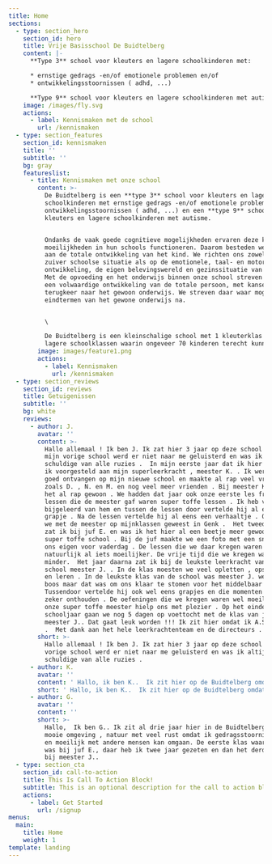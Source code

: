 ```yaml
---
title: Home
sections:
  - type: section_hero
    section_id: hero
    title: Vrije Basisschool De Buidtelberg
    content: |-
      **Type 3** school voor kleuters en lagere schoolkinderen met: 

      * ernstige gedrags -en/of emotionele problemen en/of 
      * ontwikkelingsstoornissen ( adhd, ...)

      **Type 9** school voor kleuters en lagere schoolkinderen met autisme
    image: /images/fly.svg
    actions:
      - label: Kennismaken met de school
        url: /kennismaken
  - type: section_features
    section_id: kennismaken
    title: ''
    subtitle: ''
    bg: gray
    featureslist:
      - title: Kennismaken met onze school
        content: >-
          De Buidtelberg is een **type 3** school voor kleuters en lagere
          schoolkinderen met ernstige gedrags -en/of emotionele problemen en/of
          ontwikkelingsstoornissen ( adhd, ...) en een **type 9** school voor
          kleuters en lagere schoolkinderen met autisme.


          Ondanks de vaak goede cognitieve mogelijkheden ervaren deze kinderen
          moeilijkheden in hun schools functioneren. Daarom besteden we aandacht
          aan de totale ontwikkeling van het kind. We richten ons zowel op de
          zuiver schoolse situatie als op de emotionele, taal- en motorische
          ontwikkeling, de eigen belevingswereld en gezinssituatie van elk kind.
          Met de opvoeding en het onderwijs binnen onze school streven we naar
          een volwaardige ontwikkeling van de totale persoon, met kansen op
          terugkeer naar het gewoon onderwijs. We streven daar waar mogelijk de
          eindtermen van het gewone onderwijs na.


          \

          De Buidtelberg is een kleinschalige school met 1 kleuterklas en 8
          lagere schoolklassen waarin ongeveer 70 kinderen terecht kunnen.
        image: images/feature1.png
        actions:
          - label: Kennismaken
            url: /kennismaken
  - type: section_reviews
    section_id: reviews
    title: Getuigenissen
    subtitle: ''
    bg: white
    reviews:
      - author: J.
        avatar: ''
        content: >-
          Hallo allemaal ! Ik ben J. Ik zat hier 3 jaar op deze school .  Op
          mijn vorige school werd er niet naar me geluisterd en was ik altijd de
          schuldige van alle ruzies .  In mijn eerste jaar dat ik hier zat werd
          ik voorgesteld aan mijn superleerkracht , meester K. . Ik werd heel
          goed ontvangen op mijn nieuwe school en maakte al rap veel vrienden
          zoals D. , N. en M. en nog veel meer vrienden . Bij meester K. was ik
          het al rap gewoon . We hadden dat jaar ook onze eerste les frans . De
          lessen die de meester gaf waren super toffe lessen . Ik heb veel
          bijgeleerd van hem en tussen de lessen door vertelde hij al eens een
          grapje . Na de lessen vertelde hij al eens een verhaaltje . Ook waren
          we met de meester op mijnklassen geweest in Genk .  Het tweede jaar
          zat ik bij juf E. en was ik het hier al een beetje meer gewoon op deze
          super toffe school . Bij de juf maakte we een foto met een snor van
          ons eigen voor vaderdag . De lessen die we daar kregen waren
          natuurlijk al iets moeilijker. De vrije tijd die we kregen was iets
          minder.  Het jaar daarna zat ik bij de leukste leerkracht van de
          school meester J. . In de klas moesten we veel opletten , opschrijven
          en leren . In de leukste klas van de school was meester J. wel soms
          boos maar dat was om ons klaar te stomen voor het middelbaar .
          Tussendoor vertelde hij ook wel eens grapjes en die momenten ga ik
          zeker onthouden . De oefeningen die we kregen waren wel moeilijk maar
          onze super toffe meester hielp ons met plezier . Op het einde van het
          schooljaar gaan we nog 5 dagen op voettocht met de klas van juf E. en
          meester J.. Dat gaat leuk worden !!! Ik zit hier omdat ik A.S.S. heb
          .  Met dank aan het hele leerkrachtenteam en de directeurs .
        short: >-
          Hallo allemaal ! Ik ben J. Ik zat hier 3 jaar op deze school . Op mijn
          vorige school werd er niet naar me geluisterd en was ik altijd de
          schuldige van alle ruzies .
      - author: K.
        avatar: ''
        content: ' Hallo, ik ben K..  Ik zit hier op de Buidtelberg omdat ik emotionele problemen heb.  Ik zit hier al sinds het 4de, dit is mijn 3de jaar.  Ik begon bij Juf K..                                                                                                           Ik leerde veel bij en we gingen ook een weekje op mijnklassen samen met de klas van meester K.. We deden veel activiteiten zoals; KRC Genk bezoeken, muurklimmen, pingpong, sleeën, in een mijn kruipen,… Het was SUPER!  Net zoals het schoolfeest, het thema was toen “sprookjes”.  We deden samen met meester K. zijn klas een dansje.  Toen ging ik naar Juf E., het 5de  dus.  Daar leerde ik ook veel bij en we gingen dat jaar ook een weekje op openluchtklassen .  We gingen samen met de klas van meester J. naar Oostende ,maar niet met de auto maar met de trein/tram. We deden daar ook veel leuke activiteiten zoals; een bezoek aan Storms, gocarten, poolparty, strand, enzovoort.  Op het einde van het schooljaar dacht ik: “Oh nee, volgend jaar het zesde bij Meester J.!”       maar dat viel keigoed mee!!!  Toen was het zo ver, het zesde leerjaar, ik ben nu één van de oudste van de school.  Zoals de twee andere jaren heb ik weer heel veel  bijgeleerd…        Een tijdje geleden hebben we weer een schoolfeest gehouden en het thema was nu ‘reis door de tijd’.  We deden samen met Juf E. haar klas een modeshow.  Het was SUPERLEUK!!!  Maar er komt ook een voettocht aan, een ganse week met een rugzak wandelen, ik kijk er  nu al naar uit! Want Ik denk dat ik het ga volhouden, omdat ik nu een veel betere conditie heb. Maar niet alleen dat, ik heb ook wat nieuwe vrienden zoals L., J., F., L., S., K. , J. , D. en nog wat andere…  We zijn nu bezig met de eindtoetsen en ik hoop dat ik slaag, dat ik klaar ben voor het middelbaar, maar dat zal wel met de goede hulp van de meester.  Hier wil ik dan ook graag nog even zeggen;  BEDANKT AAN IEDEREEN DIE MIJ ZO STEUNDE!!!'
        short: ' Hallo, ik ben K..  Ik zit hier op de Buidtelberg omdat ik emotionele problemen heb.  Ik zit hier al sinds het 4de, dit is mijn 3de jaar.  Ik begon bij Juf K..'
      - author: G.
        avatar: ''
        content: ''
        short: >-
          Hallo,  Ik ben G.. Ik zit al drie jaar hier in de Buidtelberg  in een
          mooie omgeving , natuur met veel rust omdat ik gedragsstoornissen heb
          en moeilijk met andere mensen kan omgaan. De eerste klas waar ik zat
          was bij juf E., daar heb ik twee jaar gezeten en dan het derde jaar
          bij meester J..
  - type: section_cta
    section_id: call-to-action
    title: This Is Call To Action Block!
    subtitle: This is an optional description for the call to action block.
    actions:
      - label: Get Started
        url: /signup
menus:
  main:
    title: Home
    weight: 1
template: landing
---
```


